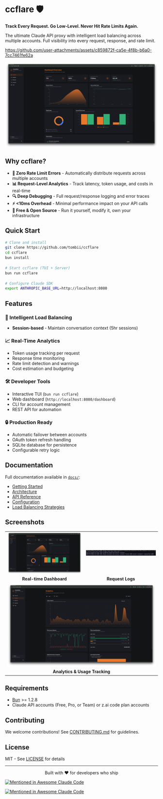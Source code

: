 # ccflare 🛡️

**Track Every Request. Go Low-Level. Never Hit Rate Limits Again.**

The ultimate Claude API proxy with intelligent load balancing across multiple accounts. Full visibility into every request, response, and rate limit.


https://github.com/user-attachments/assets/c859872f-ca5e-4f8b-b6a0-7cc7461fe62a


![ccflare Dashboard](apps/lander/src/screenshot-dashboard.png)

## Why ccflare?

- **🚀 Zero Rate Limit Errors** - Automatically distribute requests across multiple accounts
- **📊 Request-Level Analytics** - Track latency, token usage, and costs in real-time  
- **🔍 Deep Debugging** - Full request/response logging and error traces
- **⚡ <10ms Overhead** - Minimal performance impact on your API calls
- **💸 Free & Open Source** - Run it yourself, modify it, own your infrastructure

## Quick Start

```bash
# Clone and install
git clone https://github.com/tombii/ccflare
cd ccflare
bun install

# Start ccflare (TUI + Server)
bun run ccflare

# Configure Claude SDK
export ANTHROPIC_BASE_URL=http://localhost:8080
```

## Features

### 🎯 Intelligent Load Balancing
- **Session-based** - Maintain conversation context (5hr sessions)

### 📈 Real-Time Analytics
- Token usage tracking per request
- Response time monitoring
- Rate limit detection and warnings
- Cost estimation and budgeting

### 🛠️ Developer Tools
- Interactive TUI (`bun run ccflare`)
- Web dashboard (`http://localhost:8080/dashboard`)
- CLI for account management
- REST API for automation

### 🔒 Production Ready
- Automatic failover between accounts
- OAuth token refresh handling
- SQLite database for persistence
- Configurable retry logic

## Documentation

Full documentation available in [`docs/`](docs/):
- [Getting Started](docs/index.md)
- [Architecture](docs/architecture.md) 
- [API Reference](docs/api-http.md)
- [Configuration](docs/configuration.md)
- [Load Balancing Strategies](docs/load-balancing.md)

## Screenshots

<table>
  <tr>
    <td><img src="apps/lander/src/screenshot-dashboard.png" alt="Dashboard"/></td>
    <td><img src="apps/lander/src/screenshot-logs.png" alt="Logs"/></td>
  </tr>
  <tr>
    <td align="center"><b>Real-time Dashboard</b></td>
    <td align="center"><b>Request Logs</b></td>
  </tr>
  <tr>
    <td colspan="2"><img src="apps/lander/src/screenshot-analytics.png" alt="Analytics"/></td>
  </tr>
  <tr>
    <td colspan="2" align="center"><b>Analytics & Usage Tracking</b></td>
  </tr>
</table>

## Requirements

- [Bun](https://bun.sh) >= 1.2.8
- Claude API accounts (Free, Pro, or Team) or z.ai code plan accounts

## Contributing

We welcome contributions! See [CONTRIBUTING.md](docs/contributing.md) for guidelines.

## License

MIT - See [LICENSE](LICENSE) for details

---

<p align="center">
  Built with ❤️ for developers who ship
</p>

[![Mentioned in Awesome Claude Code](https://awesome.re/mentioned-badge-flat.svg)](https://github.com/hesreallyhim/awesome-claude-code)

[![Mentioned in Awesome Claude Code](https://awesome.re/mentioned-badge.svg)](https://github.com/hesreallyhim/awesome-claude-code)
